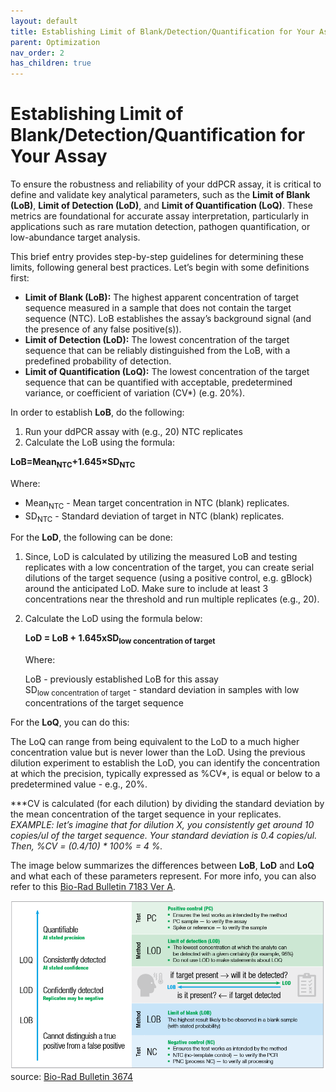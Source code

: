 ```yaml
---
layout: default
title: Establishing Limit of Blank/Detection/Quantification for Your Assay
parent: Optimization
nav_order: 2
has_children: true
---
```



# Establishing Limit of Blank/Detection/Quantification for Your Assay

To ensure the robustness and reliability of your ddPCR assay, it is critical to define and validate key analytical parameters, such as the **Limit of Blank (LoB)**, **Limit of Detection (LoD)**, and **Limit of Quantification (LoQ)**. These metrics are foundational for accurate assay interpretation, particularly in applications such as rare mutation detection, pathogen quantification, or low-abundance target analysis.

This brief entry provides step-by-step guidelines for determining these limits, following general best practices. Let’s begin with some definitions first:

- **Limit of Blank (LoB):** The highest apparent concentration of target sequence measured in a sample that does not contain the target sequence (NTC). LoB establishes the assay’s background signal (and the presence of any false positive(s)).
- **Limit of Detection (LoD):** The lowest concentration of the target sequence that can be reliably distinguished from the LoB, with a predefined probability of detection.
- **Limit of Quantification (LoQ):** The lowest concentration of the target sequence that can be quantified with acceptable, predetermined variance, or coefficient of variation (CV*) (e.g. 20%).

In order to establish **LoB**, do the following:

1. Run your ddPCR assay with (e.g., 20) NTC replicates
2. Calculate the LoB using the formula:

  **LoB=Mean<sub>NTC</sub>+1.645×SD<sub>NTC</sub>**

  Where:

  - Mean<sub>NTC</sub> - Mean target concentration in NTC (blank) replicates.
  - SD<sub>NTC</sub> - Standard deviation of target in NTC (blank) replicates.

For the **LoD**, the following can be done:

1. Since, LoD is calculated by utilizing the measured LoB and testing replicates with a low concentration of the target, you can create serial dilutions of the target sequence (using a positive control, e.g. gBlock) around the anticipated LoD. Make sure to include at least 3 concentrations near the threshold and run multiple replicates (e.g., 20).
2. Calculate the LoD using the formula below:

      **LoD = LoB + 1.645xSD<sub>low concentration of target</sub>**

      Where:

      LoB - previously established LoB for this assay\
      SD<sub>low concentration of target</sub> - standard deviation in samples with low concentrations of the target sequence

For the **LoQ**, you can do this:

The LoQ can range from being equivalent to the LoD to a much higher concentration value but is never lower than the LoD. Using the previous dilution experiment to establish the LoD, you can identify the concentration at which the precision, typically expressed as %CV*, is equal or below to a predetermined value - e.g., 20%.

\***CV is calculated (for each dilution) by dividing the standard deviation by the mean concentration of the target sequence in your replicates.*\
EXAMPLE: let’s imagine that for dilution X, you consistently get around 10 copies/ul of the target sequence. Your standard deviation is 0.4 copies/ul. Then, %CV = (0.4/10) * 100% = 4 %.*

The image below summarizes the differences between **LoB**, **LoD** and **LoQ** and what each of these parameters represent. For more info, you can also refer to this [Bio-Rad Bulletin 7183 Ver A](<https://dna.uga.edu/wp-content/uploads/sites/51/2021/03/Droplet-Digital-PCR-Guide.pdf>).

![image.png](Establishing%20Limit%20of%20Blank%20Detection%20Quantification/image.png)
source: [Bio-Rad Bulletin 3674](<https://www.bio-rad.com/sites/default/files/2024-08/Bulletin_3674.pdf>)
